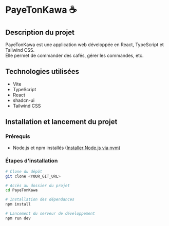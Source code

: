 # PayeTonKawa ☕️

## Description du projet

PayeTonKawa est une application web développée en React, TypeScript et Tailwind CSS.  
Elle permet de commander des cafés, gérer les commandes, etc.

## Technologies utilisées

- Vite
- TypeScript
- React
- shadcn-ui
- Tailwind CSS

## Installation et lancement du projet

### Prérequis

- Node.js et npm installés ([Installer Node.js via nvm](https://github.com/nvm-sh/nvm#installing-and-updating))

### Étapes d'installation

```bash
# Clone du dépôt
git clone <YOUR_GIT_URL>

# Accès au dossier du projet
cd PayeTonKawa

# Installation des dépendances
npm install

# Lancement du serveur de développement
npm run dev
```
